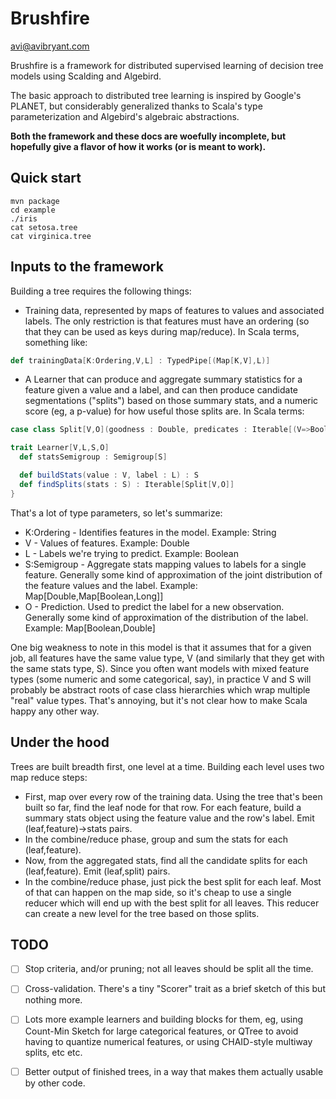 Brushfire
=========

avi@avibryant.com

Brushfire is a framework for distributed supervised learning of decision tree models using Scalding and Algebird.

The basic approach to distributed tree learning is inspired by Google's PLANET, but considerably generalized thanks to Scala's type parameterization and Algebird's algebraic abstractions.

**Both the framework and these docs are woefully incomplete, but hopefully give a flavor of how it works (or is meant to work).**

## Quick start

````
mvn package
cd example
./iris
cat setosa.tree
cat virginica.tree
````

## Inputs to the framework

Building a tree requires the following things:

- Training data, represented by maps of features to values and associated labels. The only restriction is that features must have an ordering (so that they can be used as keys during map/reduce). In Scala terms, something like:

````scala
def trainingData[K:Ordering,V,L] : TypedPipe[(Map[K,V],L)]
````

- A Learner that can produce and aggregate summary statistics for a feature given a value and a label, and can then produce candidate segmentations ("splits") based on those summary stats, and a numeric score (eg, a p-value) for how useful those splits are. In Scala terms:

````scala
case class Split[V,O](goodness : Double, predicates : Iterable[(V=>Boolean,O)])

trait Learner[V,L,S,O]
  def statsSemigroup : Semigroup[S]

  def buildStats(value : V, label : L) : S
  def findSplits(stats : S) : Iterable[Split[V,O]]
}
````

That's a lot of type parameters, so let's summarize:

- K:Ordering - Identifies features in the model. Example: String
- V - Values of features. Example: Double
- L - Labels we're trying to predict. Example: Boolean
- S:Semigroup - Aggregate stats mapping values to labels for a single feature. Generally some kind of approximation of the joint distribution of the feature values and the label. Example: Map[Double,Map[Boolean,Long]]
- O - Prediction. Used to predict the label for a new observation. Generally some kind of approximation of the distribution of the label. Example: Map[Boolean,Double]

One big weakness to note in this model is that it assumes that for a given job, all features have the same value type, V (and similarly that they get with the same stats type, S). Since you often want models with mixed feature types (some numeric and some categorical, say), in practice V and S will probably be abstract roots of case class hierarchies which wrap multiple "real" value types. That's annoying, but it's not clear how to make Scala happy any other way.

## Under the hood

Trees are built breadth first, one level at a time. Building each level uses two map reduce steps:

- First, map over every row of the training data. Using the tree that's been built so far, find the leaf node for that row. For each feature, build a summary stats object using the feature value and the row's label. Emit (leaf,feature)->stats pairs.
- In the combine/reduce phase, group and sum the stats for each (leaf,feature).
- Now, from the aggregated stats, find all the candidate splits for each (leaf,feature). Emit (leaf,split) pairs.
- In the combine/reduce phase, just pick the best split for each leaf. Most of that can happen on the map side, so it's cheap to use a single reducer which will end up with the best split for all leaves. This reducer can create a new level for the tree based on those splits.

## TODO

- [ ] Stop criteria, and/or pruning; not all leaves should be split all the time.
- [ ] Cross-validation. There's a tiny "Scorer" trait as a brief sketch of this but nothing more.
- [ ] Lots more example learners and building blocks for them, eg, using Count-Min Sketch for large categorical features, or QTree to avoid having to quantize numerical features, or using CHAID-style multiway splits, etc etc.
- [ ] Better output of finished trees, in a way that makes them actually usable by other code.

